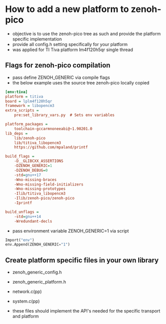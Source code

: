 # How to add a new platform to zenoh-pico 
- objective is to use the zenoh-pico tree as such and provide the platform specific implementation
- provide all config.h setting specifically for your platform
- was applied for TI Tiva platform lm4f120h5qr single thread

## Flags for zenoh-pico compilation
- pass define ZENOH_GENERIC via compile flags
- the below example uses the source tree zenoh-pico locally copied
```ini
[env:tiva]
platform = titiva
board = lplm4f120h5qr
framework = libopencm3
extra_scripts =
    pre:set_library_vars.py  # Sets env variables

platform_packages =
  	toolchain-gccarmnoneeabi@~1.90201.0
lib_deps = 
	lib/zenoh-pico
	lib/titiva_libopencm3
	https://github.com/mpaland/printf

build_flags = 
	-D__GLIBCXX_ASSERTIONS
	-DZENOH_GENERIC=1
	-DZENOH_DEBUG=0
	-std=gnu++17
	-Wno-missing-braces
	-Wno-missing-field-initializers
	-Wno-missing-prototypes
	-Ilib/titiva_libopencm3
	-Ilib/zenoh-pico/zenoh-pico
	-Iprintf

build_unflags = 
	-std=gnu++14
	-Wredundant-decls
```

- pass environment variable ZENOH_GENERIC=1 via script
```python
Import("env")
env.Append(ZENOH_GENERIC="1")
```

## Create platform specific files in your own library 
- zenoh_generic_config.h
- zenoh_generic_platform.h
- network.c(pp)
- system.c(pp)

- these files should implement the API's needed for the specific transport and platform


